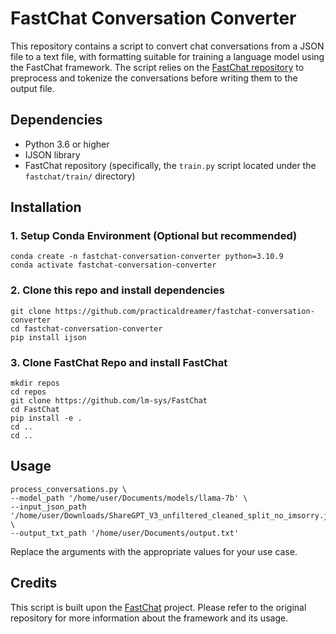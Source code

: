 # FastChat Conversation Converter

This repository contains a script to convert chat conversations from a JSON file to a text file, with formatting suitable for training a language model using the FastChat framework. The script relies on the [FastChat repository](https://github.com/lm-sys/FastChat) to preprocess and tokenize the conversations before writing them to the output file.

## Dependencies

- Python 3.6 or higher
- IJSON library
- FastChat repository (specifically, the `train.py` script located under the `fastchat/train/` directory)

## Installation

### 1. Setup Conda Environment (Optional but recommended)
```
conda create -n fastchat-conversation-converter python=3.10.9
conda activate fastchat-conversation-converter
```
### 2. Clone this repo and install dependencies
```
git clone https://github.com/practicaldreamer/fastchat-conversation-converter
cd fastchat-conversation-converter
pip install ijson
```
### 3. Clone FastChat Repo and install FastChat
```
mkdir repos
cd repos
git clone https://github.com/lm-sys/FastChat
cd FastChat
pip install -e .
cd ..
cd ..
```
## Usage

``` 
process_conversations.py \
--model_path '/home/user/Documents/models/llama-7b' \
--input_json_path '/home/user/Downloads/ShareGPT_V3_unfiltered_cleaned_split_no_imsorry.json' \
--output_txt_path '/home/user/Documents/output.txt'
```
Replace the arguments with the appropriate values for your use case.

## Credits
This script is built upon the [FastChat](https://github.com/lm-sys/FastChat) project. Please refer to the original repository for more information about the framework and its usage.
